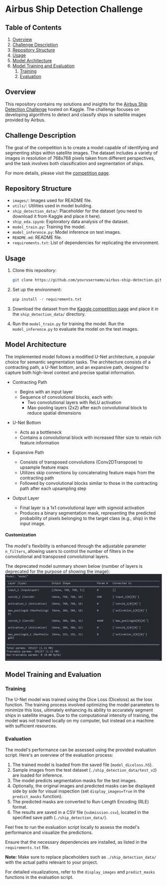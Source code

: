 # Airbus Ship Detection Challenge

## Table of Contents

1. [Overview](#overview)
2. [Challenge Description](#challenge-description)
3. [Repository Structure](#repository-structure)
4. [Usage](#usage)
5. [Model Architecture](#model-architecture)
6. [Model Training and Evaluation](#model-training-and-evaluation)
   1. [Training](#training)
   2. [Evaluation](#evaluation)

## Overview

This repository contains my solutions and insights for the [Airbus Ship Detection Challenge](https://www.kaggle.com/c/airbus-ship-detection) hosted on Kaggle. The challenge focuses on developing algorithms to detect and classify ships in satellite images provided by Airbus.

## Challenge Description

The goal of the competition is to create a model capable of identifying and segmenting ships within satellite images. The dataset includes a variety of images in resolution of 768x768 pixels taken from different perspectives, and the task involves both classification and segmentation of ships.

For more details, please visit the [competition page](https://www.kaggle.com/c/airbus-ship-detection).

## Repository Structure

- `images/`: Images used for README file.
- `utils/`: Utilities used in model building.
- `ship_detection_data/`: Placeholder for the dataset (you need to download it from Kaggle and place it here).
- `ship_eda.ipynb`: Exploratory data analysis of the dataset.
- `model_train.py`: Training the model.
- `model_inference.py`: Model inference on test images.
- `README.md`: README file.
- `requirements.txt`: List of dependencies for replicating the environment.

## Usage

1. Clone this repository:

   ```bash
   git clone https://github.com/yourusername/airbus-ship-detection.git
   ```

2. Set up the environment:

   ```bash
   pip install -r requirements.txt
   ```

3. Download the dataset from the [Kaggle competition page](https://www.kaggle.com/c/airbus-ship-detection) and place it in the `ship_detection_data/` directory.

4. Run the `model_train.py` for training the model. Run the `model_inference.py` to evaluate the model on the test images.

## Model Architecture

The implemented model follows a modified U-Net architecture, a popular choice for semantic segmentation tasks. The architecture consists of a contracting path, a U-Net bottom, and an expansive path, designed to capture both high-level context and precise spatial information.

- Contracting Path

  - Begins with an input layer
  - Sequence of convolutional blocks, each with:
    - Two convolutional layers with ReLU activation
    - Max-pooling layers (2x2) after each convolutional block to reduce spatial dimensions

- U-Net Bottom

  - Acts as a bottleneck
  - Contains a convolutional block with increased filter size to retain rich feature information

- Expansive Path

  - Consists of transposed convolutions (Conv2DTranspose) to upsample feature maps
  - Utilizes skip connections by concatenating feature maps from the contracting path
  - Followed by convolutional blocks similar to those in the contracting path after each upsampling step

- Output Layer

  - Final layer is a 1x1 convolutional layer with sigmoid activation
  - Produces a binary segmentation mask, representing the predicted probability of pixels belonging to the target class (e.g., ship) in the input image.

#### Customization

The model's flexibility is enhanced through the adjustable parameter `n_filters`, allowing users to control the number of filters in the convolutional and transposed convolutional layers.


The deprecated model summary shown below (number of layers is deprecated for the purpose of showing the image):![Example Image](images/model_summary_deprecated.png)

## Model Training and Evaluation

### Training

The U-Net model was trained using the Dice Loss (Diceloss) as the loss function. The training process involved optimizing the model parameters to minimize this loss, ultimately enhancing its ability to accurately segment ships in satellite images. Due to the computational intensity of training, the model was not trained locally on my computer, but instead on a machine with sufficient resources.

### Evaluation

The model's performance can be assessed using the provided evaluation script. Here's an overview of the evaluation process:

1. The trained model is loaded from the saved file (`model_diceloss.h5`).
2. Sample images from the test dataset (`./ship_detection_data/test_v2`) are loaded for inference.
3. The model predicts segmentation masks for the test images.
4. Optionally, the original images and predicted masks can be displayed side by side for visual inspection (set `display_images=True` in the `predict_masks` function).
5. The predicted masks are converted to Run-Length Encoding (RLE) format.
6. The results are saved in a CSV file (`submission.csv`), located in the specified save path (`./ship_detection_data/`).

Feel free to run the evaluation script locally to assess the model's performance and visualize the predictions.

Ensure that the necessary dependencies are installed, as listed in the `requirements.txt` file.

**Note:** Make sure to replace placeholders such as `./ship_detection_data/` with the actual paths relevant to your project.

For detailed visualizations, refer to the `display_images` and `predict_masks` functions in the evaluation script.
